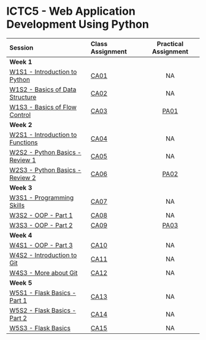 # ICTC5 - Web Application Development Using Python 

| Session                                      | Class Assignment                    |       Practical Assignment       |
| :------------------------------------------- | :---------------------------------- | :------------------------------: |
| **Week 1**                                   |
| [W1S1 - Introduction to Python](./W1/S1/)    | [CA01](./W1/S1/CA01.md)             |                NA                |
| [W1S2 - Basics of Data Structure](./W1/S2/)  | [CA02](./W1/S2/CA02.md)             |                NA                |
| [W1S3 - Basics of Flow Control](./W1/S3/)    | [CA03](./W1/S3/CA03.md)             |     [PA01](./W1/S3/PA01.md)      |
| **Week 2**                                   |
| [W2S1 - Introduction to Functions](./W2/S1/) | [CA04](./W2/S1/CA04.md)             |                NA                |
| [W2S2 - Python Basics - Review 1](./W2/S2/)  | [CA05](./W2/S2/CA05.md)             |                NA                |
| [W2S3 - Python Basics - Review 2](./W2/S3/)  | [CA06](./W2/S3/CA06-Tic-Tac-Toe.md) | [PA02](./W2/S3/PA02-Fruitman.md) |
| **Week 3**                                   |
| [W3S1 - Programming Skills](./W3/S1/)        | [CA07](./W3/S1/CA07.md)             |                NA                |
| [W3S2 - OOP - Part 1](./W3/S2/)              | [CA08](./W3/S2/CA08.md)             |                NA                |
| [W3S3 - OOP - Part 2](./W3/S3/)              | [CA09](./W3/S3/CA00.md)             |  [PA03](./W3/S3/PA03-Shapes.md)  |
| **Week 4**                                   |
| [W4S1 - OOP - Part 3](./W4/S1/)              | [CA10](./W4/S1/CA10.md)             |                NA                |
| [W4S2 - Introduction to Git](./W4/S2/)       | [CA11](./W2/S2/CA00.md)             |                NA                |
| [W4S3 - More about Git](./W4/S3/)            | [CA12](./W2/S2/CA00.md)             |                NA                |
| **Week 5**                                   |
| [W5S1 - Flask Basics - Part 1](./W4/S1/)     | [CA13](./W2/S2/CA00.md)             |                NA                |
| [W5S2 - Flask Basics - Part 2](./W4/S1/)     | [CA14](./W2/S2/CA00.md)             |                NA                |
| [W5S3 - Flask Basics](./W4/S1/)              | [CA15](./W2/S2/CA00.md)             |                NA                |
